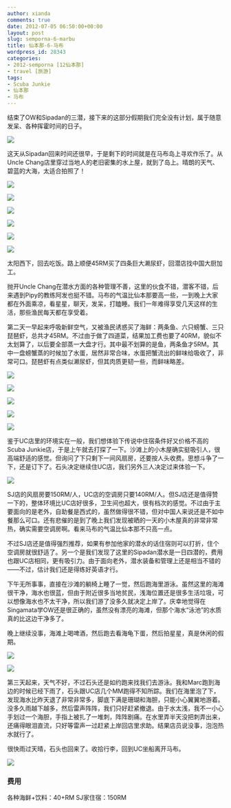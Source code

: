 ```yaml
---
author: xianda
comments: true
date: 2012-07-05 06:50:00+00:00
layout: post
slug: semporna-6-marbu
title: 仙本那-6-马布
wordpress_id: 28343
categories:
- 2012-semporna [12仙本那]
- travel [旅游]
tags:
- Scuba Junkie
- 仙本那
- 马布
---
```


结束了OW和Sipadan的三潜，接下来的这部分假期我们完全没有计划，属于随意发呆、各种挥霍时间的日子。

![](http://pic.yupoo.com/wxda/BVF3ePqv/medish.jpg)

这天从Sipadan回来时间还很早，于是剩下的时间就是在马布岛上寻欢作乐了。从Uncle Chang店里穿过当地人的老旧密集的水上屋，就到了岛上。晴朗的天气、碧蓝的大海，太适合拍照了！

<!-- more -->

![](http://pic.yupoo.com/wxda/BVF2Hwwd/medish.jpg)

![](http://pic.yupoo.com/wxda/BVF31NuA/medish.jpg)

![](http://pic.yupoo.com/wxda/BVF3mrsc/medish.jpg)

![](http://pic.yupoo.com/wxda/BVF3zpA5/medish.jpg)

![](http://pic.yupoo.com/wxda/BVQk9drP/medish.jpg)

![](http://pic.yupoo.com/wxda/BVF3M7mC/medish.jpg)

太阳西下，回去吃饭。路上顺便45RM买了四条巨大濑尿虾，回潜店找中国大厨加工。

抛开Uncle Chang在潜水方面的各种管理不善，这里的伙食不错，潜客不错，后来遇到Pipy的教练阿发也挺不错。马布的气温比仙本那要高一些，一到晚上大家都在外面乘凉，看星星，聊天，发呆，打瞌睡。我们一年难得享受几天这样的生活，那些渔民每天都在享受着。

第二天一早起来呼吸新鲜空气，又被渔民诱惑买了海鲜：两条鱼、六只螃蟹、三只琵琶虾，总共才45RM。不过由于做了四道菜，结果加工费也要了40RM，貌似不太划算了，以后要全部蒸一大盘才行。其中最不划算的是鱼，两条鱼才5RM。其中一盘螃蟹蒸的时候加了水蛋，居然非常合味，水蛋把蟹流出的鲜味给吸收了，非常可口。琵琶虾有点类似濑尿虾，但其肉质更韧一些，而鲜味略差。

![](http://pic.yupoo.com/wxda/BVQHyfsN/medish.jpg)

![](http://pic.yupoo.com/wxda/BVF4lJa8/medish.jpg)

![](http://pic.yupoo.com/wxda/BVF52QGl/medish.jpg)

![](http://pic.yupoo.com/wxda/BVF5qJGK/medish.jpg)

![](http://pic.yupoo.com/wxda/BVF5uuif/medish.jpg)

鉴于UC店里的环境实在一般，我们想体验下传说中住宿条件好又价格不高的Scuba Junkie店，于是上午就去打探了一下。沙滩上的小木屋确实挺吸引人，很高端舒适的感觉。但询问了下只剩下一间风扇房，还要按人头收费。思想斗争了一下，还是订下了。石头决定继续住UC店，我们另外三人决定过来体验一下。

![](http://pic.yupoo.com/wxda/BVF5VtNy/medish.jpg)

SJ店的风扇房要150RM/人，UC店的空调房只要140RM/人。但SJ店还是值得赞一下的，整体环境比UC店好很多，卫生间也超大，很有档次的感觉。不过由于主要面向的是老外，自助餐是西式的，虽然做得很不错，但对中国人来说还是不如中餐那么可口。还有悲催的是到了晚上我们发现被晒的一天的小木屋真的非常非常热，确实需要空调房啊。看来马布的气温比仙本那不只高一点。

不过SJ店还是值得强烈推荐，如果有参加他家的潜水的话住宿则可以打折，住个空调房就很舒适了。另一个是我们发现了这里的Sipadan潜水是一日四潜的，费用也跟UC店相同，更有吸引力。由于面向老外，潜水装备和管理上还是相当不错的——不过，估计我们还是得练好英语才行。

下午无所事事，直接在沙滩的躺椅上睡了一觉，然后跑海里游泳。虽然这里的海滩很干净，海水也很蓝，但由于附近很多当地贫民，浅海位置还是很多生活垃圾，可以想像海水也不太干净，所以我们游了没多久就决定上岸了。庆幸地觉得在Singamata学OW还是很正确的，虽然没有漂亮的海滩，但那个海水“泳池”的水质真的比这边干净多了。

晚上继续没事，海滩上喝啤酒，然后跑去看海龟下蛋，然后拍星星，真是休闲的假期。

![](http://pic.yupoo.com/wxda/BVHWDemc/medish.jpg)

![](http://pic.yupoo.com/wxda/BVF5AqA9/medish.jpg)

第三天起来，天气不好，不过石头还是如约跑来找我们去游泳。我和Marc跑到海边的时候已经下雨了，石头跟UC店几个MM跑得不知所踪。我们在海里泡了下，发现海水比昨天退了非常非常多，脚底下满是珊瑚和海胆，只能小心翼翼地游着。没多久雨越下越多，然后雷声阵阵，我们只好赶紧撤退。由于水太浅，我不一小心手划过一个海胆，手指上被扎了一堆刺，阵阵剧痛。在水里弄半天没把刺弄出来，还痛得眼泪直流，只好等雷声一过赶紧上岸回店里求助。结果店员说没事，泡泡热水就行了。

很快雨过天晴，石头也回来了。收拾行李，回到UC坐船离开马布。

![](http://pic.yupoo.com/wxda/BVF6a6ri/medish.jpg)

### 费用

各种海鲜+饮料：40+RM
SJ家住宿：150RM
